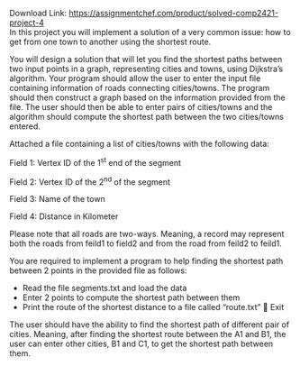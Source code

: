 Download Link: https://assignmentchef.com/product/solved-comp2421-project-4
<br>
In this project you will implement a solution of a very common issue: how to get from one town to another using the shortest route.

You will design a solution that will let you find the shortest paths between two input points in a graph, representing cities and towns, using Dijkstra’s algorithm. Your program should allow the user to enter the input file containing information of roads connecting cities/towns. The program should then construct a graph based on the information provided from the file. The user should then be able to enter pairs of cities/towns and the algorithm should compute the shortest path between the two cities/towns entered.




Attached a file containing a list of cities/towns with the following data:

Field 1: Vertex ID of the 1<sup>st</sup> end of the segment

Field 2: Vertex ID of the 2<sup>nd</sup> of the segment

Field 3: Name of the town

Field 4: Distance in Kilometer




Please note that all roads are two-ways. Meaning, a record may represent both the roads from feild1 to field2 and from the road from feild2 to feild1.




You are required to implement a program to help finding the shortest path between 2 points in the provided file as follows:

<ul>

 <li>Read the file segments.txt and load the data</li>

 <li>Enter 2 points to compute the shortest path between them</li>

 <li>Print the route of the shortest distance to a file called “route.txt”  Exit</li>

</ul>




The user should have the ability to find the shortest path of different pair of cities. Meaning, after finding the shortest route between the A1 and B1, the user can enter other cities, B1 and C1, to get the shortest path between them.